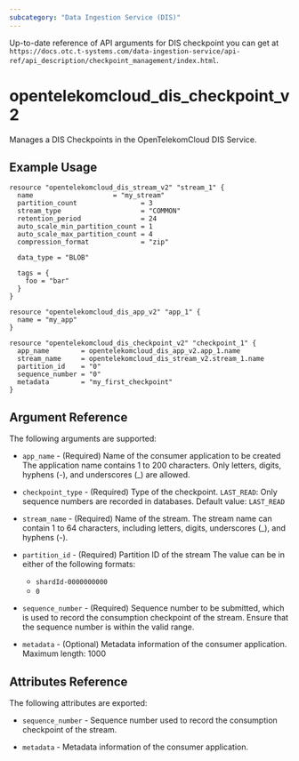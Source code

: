 ```yaml
---
subcategory: "Data Ingestion Service (DIS)"
---
```


Up-to-date reference of API arguments for DIS checkpoint you can get at
`https://docs.otc.t-systems.com/data-ingestion-service/api-ref/api_description/checkpoint_management/index.html`.

# opentelekomcloud_dis_checkpoint_v2

Manages a DIS Checkpoints in the OpenTelekomCloud DIS Service.

## Example Usage

```hcl
resource "opentelekomcloud_dis_stream_v2" "stream_1" {
  name                    = "my_stream"
  partition_count                = 3
  stream_type                    = "COMMON"
  retention_period               = 24
  auto_scale_min_partition_count = 1
  auto_scale_max_partition_count = 4
  compression_format             = "zip"

  data_type = "BLOB"

  tags = {
    foo = "bar"
  }
}

resource "opentelekomcloud_dis_app_v2" "app_1" {
  name = "my_app"
}

resource "opentelekomcloud_dis_checkpoint_v2" "checkpoint_1" {
  app_name        = opentelekomcloud_dis_app_v2.app_1.name
  stream_name     = opentelekomcloud_dis_stream_v2.stream_1.name
  partition_id    = "0"
  sequence_number = "0"
  metadata        = "my_first_checkpoint"
}
```

## Argument Reference

The following arguments are supported:

* `app_name` - (Required) Name of the consumer application to be created
  The application name contains 1 to 200 characters. Only letters, digits, hyphens (-), and underscores (_) are allowed.

* `checkpoint_type` - (Required) Type of the checkpoint. `LAST_READ`: Only sequence numbers are recorded in databases.
  Default value: `LAST_READ`

* `stream_name` - (Required) Name of the stream. The stream name can contain 1 to 64 characters,
  including letters, digits, underscores (_), and hyphens (-).

* `partition_id` - (Required) Partition ID of the stream The value can be in either of the following formats:
  * `shardId-0000000000`
  * `0`

* `sequence_number` - (Required) Sequence number to be submitted, which is used to record the consumption
  checkpoint of the stream. Ensure that the sequence number is within the valid range.

* `metadata` - (Optional) Metadata information of the consumer application.
  Maximum length: 1000

## Attributes Reference

The following attributes are exported:

* `sequence_number` - Sequence number used to record the consumption checkpoint of the stream.

* `metadata` - Metadata information of the consumer application.
